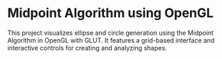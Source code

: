 # Midpoint Algorithm using OpenGL
 This project visualizes ellipse and circle generation using the Midpoint Algorithm in OpenGL with GLUT. It features a grid-based interface and interactive controls for creating and analyzing shapes.
